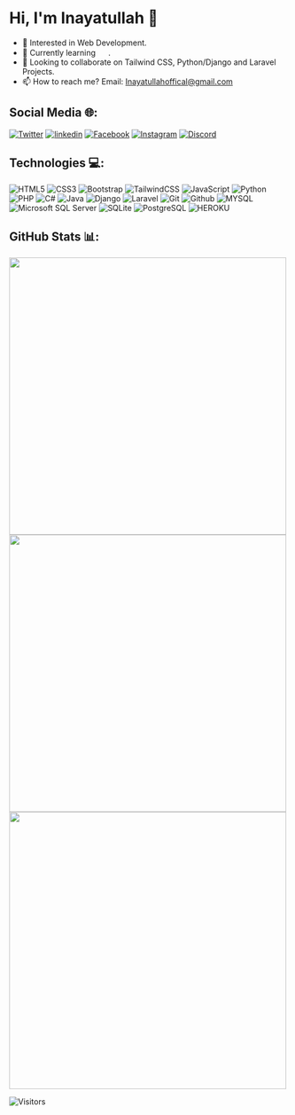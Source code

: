 # Hi, I'm Inayatullah 👋️
- 👀 Interested in Web Development.
- 🌱 Currently learning <img src="https://user-images.githubusercontent.com/47157614/226128027-03ab7aac-cc2d-44e5-ad9f-336cb4419774.svg" style="width: 15px; height: 15" />
.
- 💞️ Looking to collaborate on Tailwind CSS, Python/Django and Laravel Projects.
- 📫 How to reach me? Email: Inayatullahoffical@gmail.com

## Social Media 🌐:
[![Twitter](https://img.shields.io/badge/-Twitter-1da1f2?logo=twitter&logoColor=white&style=flat)](https://twitter.com/IUShinwari)
[![linkedin](https://img.shields.io/badge/-LinkedIn-0A66C2?logo=linkedin&logoColor=white&style=flat)](https://www.linkedin.com/in/inayatullah-shinwari-9ba0511bb/)
[![Facebook](https://img.shields.io/badge/-Facebook-1877F2?logo=facebook&logoColor=white&style=flat)](https://www.facebook.com/profile.php?id=100050628697679)
[![Instagram](https://img.shields.io/badge/-Instagram-E4405F?logo=Instagram&logoColor=white&style=flat)](https://discordapp.com/users/740145632655704074)
[![Discord](https://img.shields.io/badge/-Discord-5865F2?logo=Discord&logoColor=white&style=flat)](https://discordapp.com/users/740145632655704074)

## Technologies 💻:
<p float="left">
<img src="https://img.shields.io/badge/-html5-E34F26?logo=HTML5&logoColor=white&style=for-the-badge" alt="HTML5"/>
<img src="https://img.shields.io/badge/-CSS3-1572B6?logo=CSS3&logoColor=white&style=for-the-badge" alt="CSS3"/>
<img src="https://img.shields.io/badge/-BOOTSTRAP-7952B3?logo=Bootstrap&logoColor=white&style=for-the-badge" alt="Bootstrap"/>
<img src="https://img.shields.io/badge/-Tailwind%20CSS-06B6D4?logo=TailwindCSS&logoColor=white&style=for-the-badge" alt="TailwindCSS">
<img src="https://img.shields.io/badge/-JavaScript-000?logo=JavaScript&logoColor=F7DFF1E&style=for-the-badge" alt="JavaScript"/>
<img src="https://img.shields.io/badge/-Python-3776ab?logo=Python&logoColor=white&style=for-the-badge" alt="Python"/>
<img src="https://img.shields.io/badge/-PHP-777bb4?logo=PHP&logoColor=white&style=for-the-badge" alt="PHP"/>
<img src="https://img.shields.io/badge/-C_sharp-003b57?logo=Java&logoColor=white&style=for-the-badge" alt="C#"/>
<img src="https://img.shields.io/badge/-Java-ff2d20?logo=Java&logoColor=white&style=for-the-badge" alt="Java"/>
<img src="https://img.shields.io/badge/-Django-092e20?logo=Django&logoColor=white&style=for-the-badge" alt="Django"/>
<img src="https://img.shields.io/badge/-Laravel-ff2d20?logo=Laravel&logoColor=white&style=for-the-badge" alt="Laravel"/>
<img src="https://img.shields.io/badge/-Git-f05032?logo=Git&logoColor=white&style=for-the-badge" alt="Git"/>
<img src="https://img.shields.io/badge/-github-181717?logo=Github&logoColor=white&style=for-the-badge" alt="Github"/>
<img src="https://img.shields.io/badge/-MYSQL-4479a7?logo=MYSQL&logoColor=white&style=for-the-badge" alt="MYSQL"/>
<img src="https://img.shields.io/badge/-SQL%20Server-CC2927?logo=microsoftsqlserver&logoColor=white&style=for-the-badge" alt="Microsoft SQL Server"/>
<img src="https://img.shields.io/badge/-sqlite-003b57?logo=SQLite&logoColor=white&style=for-the-badge" alt="SQLite"/>
<img src="https://img.shields.io/badge/-Postgresql-4169e1?logo=postgresql&logoColor=white&style=for-the-badge" alt="PostgreSQL"/>
<img src="https://img.shields.io/badge/-Heroku-430098?logo=Heroku&logoColor=white&style=for-the-badge" alt="HEROKU"/>
</p>

## GitHub Stats 📊:

<img src="https://github-readme-stats.vercel.app/api?username=Inayatullahsh&theme=algolia&show_icons=true&hide_border=true&include_all_commits=true&count_private=true" width="500">


<img src="https://github-readme-streak-stats.herokuapp.com?user=Inayatullahsh&theme=algolia&show_icons=true&hide_border=true" width="500">

<img src="https://github-readme-stats.vercel.app/api/top-langs/?username=Inayatullahsh&theme=algolia&show_icons=true&hide_border=true&include_all_commits=true&count_private=true&layout=compact" width="500">

![Visitors](https://api.visitorbadge.io/api/visitors?path=https%3A%2F%2Fgithub.com%2FInayatullahsh%2FInayatullahsh&label=Count%20Page%20Visitors&countColor=%23263759)

<!---
Inayat-Ullah-Khan/Inayat-Ullah-Khan is a ✨ special ✨ repository because its `README.md` (this file) appears on your GitHub profile.
You can click the Preview link to take a look at your changes.
--->
